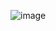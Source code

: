 ![image](https://github.com/nvmarzakov/Udemy-2023-Web-development-bootcamp/assets/114495254/07f6f429-c752-49f6-ba6c-9ec62d2c1833)
